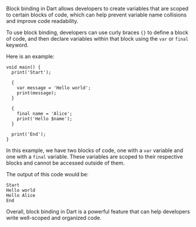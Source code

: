 Block binding in Dart allows developers to create variables that are scoped to certain blocks of code, which can help prevent variable name collisions and improve code readability. 

To use block binding, developers can use curly braces `{}` to define a block of code, and then declare variables within that block using the `var` or `final` keyword.

Here is an example:

```
void main() {
  print('Start');

  {
    var message = 'Hello world';
    print(message);
  }

  {
    final name = 'Alice';
    print('Hello $name');
  }

  print('End');
}
```

In this example, we have two blocks of code, one with a `var` variable and one with a `final` variable. These variables are scoped to their respective blocks and cannot be accessed outside of them.

The output of this code would be:

```
Start
Hello world
Hello Alice
End
```

Overall, block binding in Dart is a powerful feature that can help developers write well-scoped and organized code.